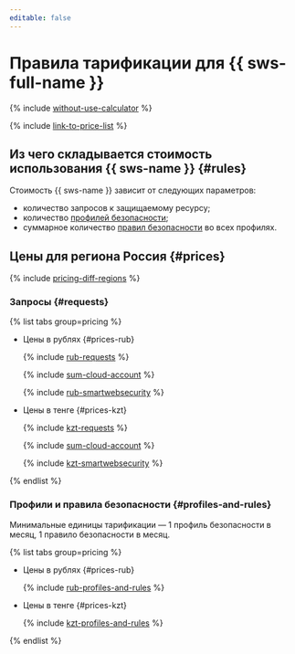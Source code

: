 ```yaml
---
editable: false
---
```


# Правила тарификации для {{ sws-full-name }}



{% include [without-use-calculator](../_includes/pricing/without-use-calculator.md) %}

{% include [link-to-price-list](../_includes/pricing/link-to-price-list.md) %}

## Из чего складывается стоимость использования {{ sws-name }} {#rules}

Стоимость {{ sws-name }} зависит от следующих параметров:
* количество запросов к защищаемому ресурсу;
* количество [профилей безопасности](./concepts/profiles.md);
* суммарное количество [правил безопасности](./concepts/rules.md) во всех профилях.

## Цены для региона Россия {#prices}

{% include [pricing-diff-regions](../_includes/pricing-diff-regions.md) %}

### Запросы {#requests}


{% list tabs group=pricing %}

- Цены в рублях {#prices-rub}

  {% include [rub-requests](../_pricing/smartwebsecurity/rub-requests.md) %}
  
  {% include [sum-cloud-account](../_includes/smartwebsecurity/sum-cloud-account.md) %}
  
  {% include [rub-smartwebsecurity](../_pricing_examples/smartwebsecurity/rub-smartwebsecurity.md) %}

- Цены в тенге {#prices-kzt}

  {% include [kzt-requests](../_pricing/smartwebsecurity/kzt-requests.md) %}
  
  {% include [sum-cloud-account](../_includes/smartwebsecurity/sum-cloud-account.md) %}
  
  {% include [kzt-smartwebsecurity](../_pricing_examples/smartwebsecurity/kzt-smartwebsecurity.md) %}

{% endlist %}



### Профили и правила безопасности {#profiles-and-rules}

Минимальные единицы тарификации — 1 профиль безопасности в месяц, 1 правило безопасности в месяц.


{% list tabs group=pricing %}

- Цены в рублях {#prices-rub}

  {% include [rub-profiles-and-rules](../_pricing/smartwebsecurity/rub-profiles-and-rules.md) %}

- Цены в тенге {#prices-kzt}

  {% include [kzt-profiles-and-rules](../_pricing/smartwebsecurity/kzt-profiles-and-rules.md) %}

{% endlist %}


